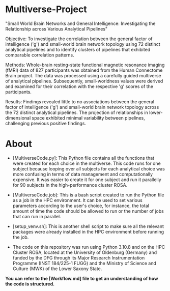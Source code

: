 # Multiverse-Project

"Small World Brain Networks and General Intelligence: Investigating the Relationship across Various Analytical Pipelines"

Objective: To investigate the correlation between the general factor of intelligence ('g') and small-world brain network topology using 72 distinct analytical pipelines and to identify clusters of pipelines that exhibited comparable correlation patterns.

Methods: Whole-brain resting-state functional magnetic resonance imaging (fMRI) data of 827 participants was obtained from the Human Connectome Brain project. The data was processed using a carefully guided multiverse of analytical pipelines. Subsequently, small-worldness values were derived and examined for their correlation with the respective 'g' scores of the participants.

Results: Findings revealed little to no associations between the general factor of intelligence ('g') and small-world brain network topology across the 72 distinct analytical pipelines. The projection of relationships in lower-dimensional space exhibited minimal variability between pipelines, challenging previous positive findings.

# **About**
- [MultiverseCode.py]: This Python file contains all the functions that were created for each choice in the multiverse. This code runs for one subject because looping over all subjects for each analytical choice was more confusing in terms of data management and computationally expensive. It was easier to create it for one subject and run it parallelly for 90 subjects in the high-performance cluster ROSA.
  
- [MultiverseCode.job]: This is a bash script created to run the Python file as a job in the HPC environment. It can be used to set various parameters according to the user's choice, for instance, the total amount of time the code should be allowed to run or the number of jobs that can run in parallel.

- [setup_venv.sh]: This is another shell script to make sure all the relevant packages were already installed in the HPC environment before running the job.

- The code on this repository was run using Python 3.10.8 and on the HPC Cluster ROSA, located at the University of Oldenburg (Germany) and funded by the DFG through its Major Research Instrumentation Programme (INST 184/225-1 FUGG) and the Ministry of Science and Culture (MWK) of the Lower Saxony State.

**You can refer to the [Workflow.md] file to get an understanding of how the code is structured.**


